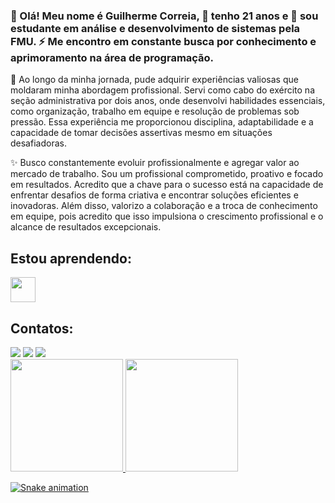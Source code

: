 ### 👋 Olá! Meu nome é Guilherme Correia, 🌱 tenho 21 anos e 🔭 sou estudante em análise e desenvolvimento de sistemas pela FMU. ⚡ Me encontro em constante busca por conhecimento e aprimoramento na área de programação.

💬 Ao longo da minha jornada, pude adquirir experiências valiosas que moldaram minha abordagem profissional. Servi como cabo do exército na seção administrativa por dois anos, onde desenvolvi habilidades essenciais, como organização, trabalho em equipe e resolução de problemas sob pressão. Essa experiência me proporcionou disciplina, adaptabilidade e a capacidade de tomar decisões assertivas mesmo em situações desafiadoras.

✨ Busco constantemente evoluir profissionalmente e agregar valor ao mercado de trabalho. Sou um profissional comprometido, proativo e focado em resultados. Acredito que a chave para o sucesso está na capacidade de enfrentar desafios de forma criativa e encontrar soluções eficientes e inovadoras. Além disso, valorizo a colaboração e a troca de conhecimento em equipe, pois acredito que isso impulsiona o crescimento profissional e o alcance de resultados excepcionais.

## Estou aprendendo:

<img src="https://cdn.jsdelivr.net/gh/devicons/devicon/icons/java/java-original.svg" width="40" height="40"/> 

## Contatos:

<div>
<a href="https://www.instagram.com/correiagui_/" target="_blank"><img src="https://img.shields.io/badge/-Instagram-%23E4405F?style=for-the-badge&logo=instagram&logoColor=white" target="_blank"></a>
<a href = "mailto:gc.correia21@gmail.com"><img src="https://img.shields.io/badge/Gmail-D14836?style=for-the-badge&logo=gmail&logoColor=white" target="_blank"></a>
<a href="https://www.linkedin.com/in/guilherme-correia-353629224/" target="_blank"><img src="https://img.shields.io/badge/-LinkedIn-%230077B5?style=for-the-badge&logo=linkedin&logoColor=white" target="_blank"></a>   
</div>

<div>
<a href="https://github.com/CorreiaGui">
<img height="180em" src="https://github-readme-stats.vercel.app/api/top-langs/?username=CorreiaGui&layout=compact&langs_count=7&theme=dracula"/>
<img height="180em" src="https://github-readme-stats.vercel.app/api?username=CorreiaGui&show_icons=true&theme=dracula&include_all_commits=true&count_private=true"/>
</div>

![Snake animation](https://github.com/CorreiaGui/CorreiaGui/blob/output/github-contribution-grid-snake.svg)
